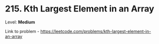 # 215. Kth Largest Element in an Array

Level: **Medium**

Link to problem - https://leetcode.com/problems/kth-largest-element-in-an-array
